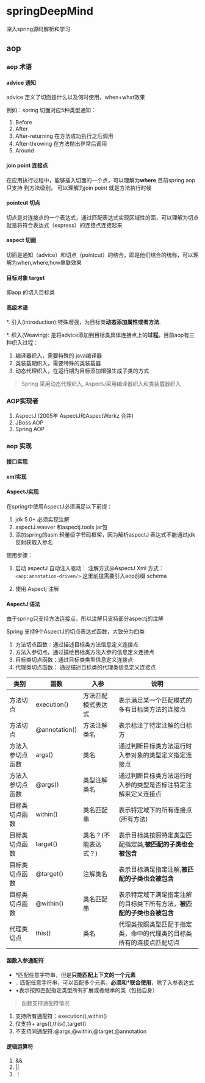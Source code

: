 # springDeepMind 
深入spring源码解析和学习


## aop

### aop 术语

#### advice 通知
advice 定义了切面是什么以及何时使用，when+what效果

例如：spring 切面对应5种类型通知：
1. Before
2. After
3. After-returning 在方法成功执行之后调用
4. After-throwing 在方法抛出异常后调用
5. Around

#### join point 连接点
在应用执行过程中，能够插入切面的一个点，可以理解为**where**.目前spring aop 只支持 到方法级别，
可以理解为join point 就是方法执行时候

#### pointcut 切点
切点是对连接点的一个表达式，通过匹配表达式实现区域性的面，可以理解为切点就是将符合表达式（express）的连接点连接起来

#### aspect 切面
切面是通知（advice）和切点（pointcut）的结合，即是他们结合的统称，可以理解为when,where,how串联效果

#### 目标对象 target
即aop 的切入目标类

#### 高级术语
*. 引入(introduction):特殊增强，为目标类**动态添加属性或者方法**.

*. 织入(Weaving): 是将advice添加到目标类具体连接点上的**过程**。目前aop有三种织入过程：
1. 编译器织入，需要特殊的 java编译器
2. 类装载期织入，需要特殊的类装载器
3. 动态代理织入，在运行期为目标添加增强生成子类的方式

>Spring 采用动态代理织入, AspectJ采用编译器织入和类装载器织入

### AOP实现者
1. AspectJ (2005年 AspectJ和AspectWerkz 合并)
2. JBoss AOP
3. Spring AOP

### aop 实现

#### 接口实现

#### xml实现

#### AspectJ实现
在spring中使用AspectJ必须满足以下前提：
1. jdk 5.0+ 必须实现注解
2. aspectJ.waever 和aspectj.tools jar包
3. 添加spring的asm 轻量级字节码框架，因为解析aspectJ 表达式不能通过jdk反射获取入参名

使用步骤：
1. 启动 aspectJ 自动注入驱动：
注解方式@AspectJ
Xml 方式：`<aop:annotation-driven/>`  这里前提需要引入aop前缀 schema

2. 使用 Aspectj 注解

#### AspectJ 语法
由于spring只支持方法连接点，所以注解只支持部分aspectj的注解

Spring 支持9个AspectJ的切点表达式函数，大致分为四类
1. 方法切点函数：通过描述目标类方法信息定义连接点
2. 方法入参切点，通过描绘目标类方法入参的信息定义连接点
3. 目标类切点函数：通过目标类类型信息定义连接点
4. 代理类切点函数： 通过描述目标类的代理类信息定义连接点

|类别|函数|入参|说明|
|---|---|----|---|
|方法切点|execution()|方法匹配模式表达式|表示满足某一个匹配模式的多有目标类方法的连接点|
|方法切点|@annotation()|方法注解类名|表示标注了特定注解的目标方|
|方法入参切点函数|args()|类名|通过判断目标类方法运行时入参对象的类型定义指定连接点|
|方法入参切点函数|@args()|类型注解类名|通过判断目标类方法运行时入参的类型是否标注特定注解来定义连接点|
|目标类切点函数|within()|类名匹配串|表示特定域下的所有连接点(所有方法)|
|目标类切点函数|target()|类名？(不能表达式？)|表示目标类按照特定类型匹配指定类,**被匹配的子类也会被包含**|
|目标类切点函数|@target()|注解类名|表示目标满足指定注解,**被匹配的子类也会被包含**|
|目标类切点函数|@within()|类名匹配串|表示特定域下满足指定注解的目标类下所有方法，**被匹配的子类也会被包含**|
|代理类切点|this()|类名|代理类按照类型匹配于指定类，命中的代理类的目标类所有的连接点匹配切点|

#### 函数入参通配符
* *匹配任意字符串，但是**只能匹配上下文的一个元素**
* .. 匹配任意字符串，可以匹配多个元素，**必须和*联合使用**，除了入参表达式
* +表示按照匹配指定类型所有扩展或者继承的类（包括自身）

> 函数支持通配符情况
1. 支持所有通配符：execution(),within()
2. 仅支持+ args(),this(),target()
3. 不支持同通配符:@args,@within,@target,@annotation

#### 逻辑运算符
1. &&
2. ||
3. ！





